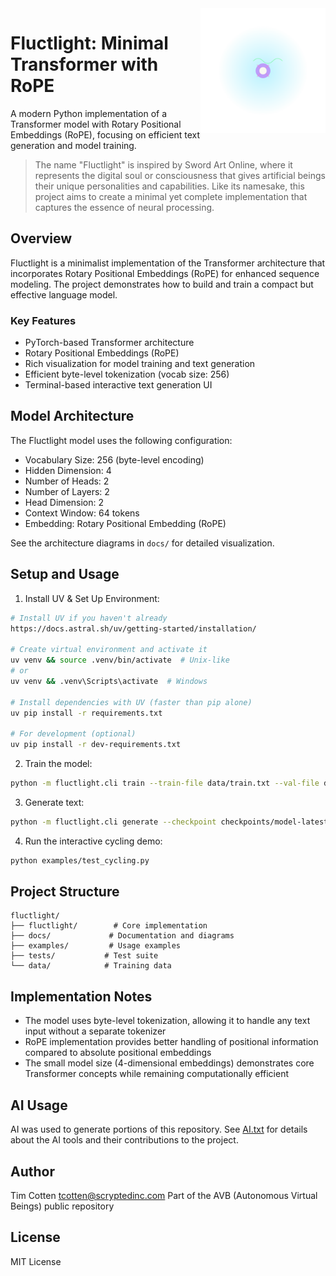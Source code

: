 <img src="assets/fluctlight-badge.svg" alt="Fluctlight Logo" width="200" height="200" align="right"/>

# Fluctlight: Minimal Transformer with RoPE

A modern Python implementation of a Transformer model with Rotary Positional Embeddings (RoPE), focusing on efficient text generation and model training.

> The name "Fluctlight" is inspired by Sword Art Online, where it represents the digital soul or consciousness that gives artificial beings their unique personalities and capabilities. Like its namesake, this project aims to create a minimal yet complete implementation that captures the essence of neural processing.

## Overview

Fluctlight is a minimalist implementation of the Transformer architecture that incorporates Rotary Positional Embeddings (RoPE) for enhanced sequence modeling. The project demonstrates how to build and train a compact but effective language model.

### Key Features
- PyTorch-based Transformer architecture
- Rotary Positional Embeddings (RoPE)
- Rich visualization for model training and text generation
- Efficient byte-level tokenization (vocab size: 256)
- Terminal-based interactive text generation UI

## Model Architecture

The Fluctlight model uses the following configuration:
- Vocabulary Size: 256 (byte-level encoding)
- Hidden Dimension: 4
- Number of Heads: 2
- Number of Layers: 2
- Head Dimension: 2
- Context Window: 64 tokens
- Embedding: Rotary Positional Embedding (RoPE)

See the architecture diagrams in `docs/` for detailed visualization.

## Setup and Usage

1. Install UV & Set Up Environment:
```bash
# Install UV if you haven't already
https://docs.astral.sh/uv/getting-started/installation/

# Create virtual environment and activate it
uv venv && source .venv/bin/activate  # Unix-like
# or
uv venv && .venv\Scripts\activate  # Windows

# Install dependencies with UV (faster than pip alone)
uv pip install -r requirements.txt

# For development (optional)
uv pip install -r dev-requirements.txt
```

2. Train the model:
```bash
python -m fluctlight.cli train --train-file data/train.txt --val-file data/val.txt --output-dir checkpoints
```

3. Generate text:
```bash
python -m fluctlight.cli generate --checkpoint checkpoints/model-latest.ckpt --input-text "Hello"
```

4. Run the interactive cycling demo:
```bash
python examples/test_cycling.py
```

## Project Structure

```
fluctlight/
├── fluctlight/        # Core implementation
├── docs/             # Documentation and diagrams
├── examples/         # Usage examples
├── tests/           # Test suite
└── data/            # Training data
```

## Implementation Notes

- The model uses byte-level tokenization, allowing it to handle any text input without a separate tokenizer
- RoPE implementation provides better handling of positional information compared to absolute positional embeddings
- The small model size (4-dimensional embeddings) demonstrates core Transformer concepts while remaining computationally efficient

## AI Usage

AI was used to generate portions of this repository. See [AI.txt](AI.txt) for details about the AI tools and their contributions to the project.

## Author

Tim Cotten <tcotten@scryptedinc.com>
Part of the AVB (Autonomous Virtual Beings) public repository

## License

MIT License